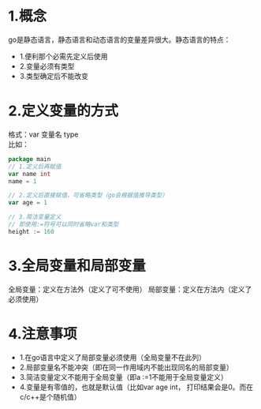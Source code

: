 # 1.概念
go是静态语言，静态语言和动态语言的变量差异很大。静态语言的特点：<br/>
- 1.便利那个必需先定义后使用
- 2.变量必须有类型
- 3.类型确定后不能改变

# 2.定义变量的方式
格式：var 变量名 type
<br/>比如：
```go
package main
// 1.定义后再赋值
var name int
name = 1

// 2.定义后直接赋值，可省略类型（go会根据值推导类型）
var age = 1

// 3.简洁变量定义
// 即使用:=符号可以同时省略var和类型
height := 160
```
# 3.全局变量和局部变量
全局变量：定义在方法外（定义了可不使用）
局部变量：定义在方法内（定义了必须使用）

# 4.注意事项
- 1.在go语言中定义了局部变量必须使用（全局变量不在此列）
- 2.局部变量名不能冲突（即在同一作用域内不能出现同名的局部变量）
- 3.简洁变量定义不能用于全局变量（即a :=1不能用于全局变量定义）
- 4.变量是有零值的，也就是默认值（比如var age int， 打印结果会是0。而在c/c++是个随机值）



  
